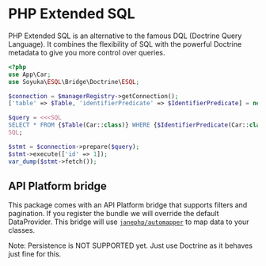 # PHP Extended SQL

PHP Extended SQL is an alternative to the famous DQL (Doctrine Query Language). It combines the flexibility of SQL with the powerful Doctrine metadata to give you more control over queries.

```php
<?php
use App\Car;
use Soyuka\ESQL\Bridge\Doctrine\ESQL;

$connection = $managerRegistry->getConnection();
['table' => $Table, 'identifierPredicate' => $IdentifierPredicate] = new ESQL($managerRegistry)();

$query = <<<SQL
SELECT * FROM {$Table(Car::class)} WHERE {$IdentifierPredicate(Car::class)}
SQL;

$stmt = $connection->prepare($query);
$stmt->execute(['id' => 1]);
var_dump($stmt->fetch());
```

## API Platform bridge

This package comes with an API Platform bridge that supports filters and pagination. If you register the bundle we will override the default DataProvider. This bridge will use [`janephp/automapper`](https://github.com/janephp/automapper) to map data to your classes.

Note: Persistence is NOT SUPPORTED yet. Just use Doctrine as it behaves just fine for this.
